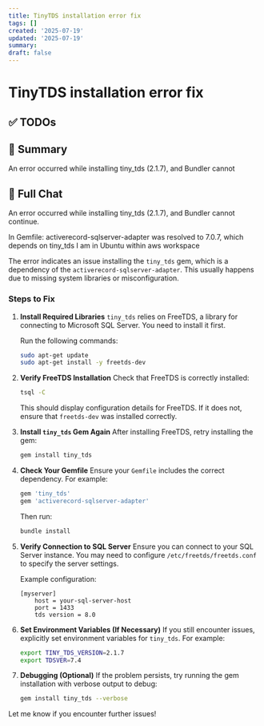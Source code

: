 ```yaml
---
title: TinyTDS installation error fix
tags: []
created: '2025-07-19'
updated: '2025-07-19'
summary:
draft: false
---
```


# TinyTDS installation error fix

## ✅ TODOs


## 📌 Summary
An error occurred while installing tiny_tds (2.1.7), and Bundler cannot

## 🧠 Full Chat


An error occurred while installing tiny_tds (2.1.7), and Bundler cannot
continue.

In Gemfile:
  activerecord-sqlserver-adapter was resolved to 7.0.7, which depends on
    tiny_tds
I am in Ubuntu within aws workspace



The error indicates an issue installing the `tiny_tds` gem, which is a dependency of the `activerecord-sqlserver-adapter`. This usually happens due to missing system libraries or misconfiguration.

### Steps to Fix

1. **Install Required Libraries**
   `tiny_tds` relies on FreeTDS, a library for connecting to Microsoft SQL Server. You need to install it first.

   Run the following commands:

   ```bash
   sudo apt-get update
   sudo apt-get install -y freetds-dev
   ```

2. **Verify FreeTDS Installation**
   Check that FreeTDS is correctly installed:

   ```bash
   tsql -C
   ```

   This should display configuration details for FreeTDS. If it does not, ensure that `freetds-dev` was installed correctly.

3. **Install `tiny_tds` Gem Again**
   After installing FreeTDS, retry installing the gem:

   ```bash
   gem install tiny_tds
   ```

4. **Check Your Gemfile**
   Ensure your `Gemfile` includes the correct dependency. For example:

   ```ruby
   gem 'tiny_tds'
   gem 'activerecord-sqlserver-adapter'
   ```

   Then run:

   ```bash
   bundle install
   ```

5. **Verify Connection to SQL Server**
   Ensure you can connect to your SQL Server instance. You may need to configure `/etc/freetds/freetds.conf` to specify the server settings.

   Example configuration:

   ```plaintext
   [myserver]
       host = your-sql-server-host
       port = 1433
       tds version = 8.0
   ```

6. **Set Environment Variables (If Necessary)**
   If you still encounter issues, explicitly set environment variables for `tiny_tds`. For example:

   ```bash
   export TINY_TDS_VERSION=2.1.7
   export TDSVER=7.4
   ```

7. **Debugging (Optional)**
   If the problem persists, try running the gem installation with verbose output to debug:

   ```bash
   gem install tiny_tds --verbose
   ```

Let me know if you encounter further issues!